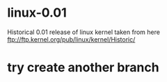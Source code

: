 linux-0.01
==========

Historical 0.01 release of linux kernel taken from here ftp://ftp.kernel.org/pub/linux/kernel/Historic/

# try create another branch

